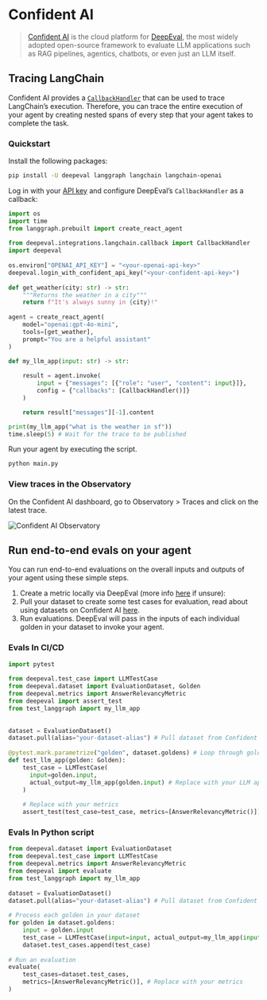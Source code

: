 # Confident AI

>[Confident AI](https://www.confident-ai.com/) is the cloud platform for [DeepEval](https://deepeval.com/), the most widely adopted open-source framework to evaluate LLM applications such as RAG pipelines, agentics, chatbots, or even just an LLM itself.


## Tracing LangChain

Confident AI provides a [`CallbackHandler`](https://documentation.confident-ai.com/docs/llm-tracing/integrations/langchain) that can be used to trace LangChain’s execution. Therefore, you can trace the entire execution of your agent by creating nested spans of every step that your agent takes to complete the task. 

### Quickstart

Install the following packages:

```bash
pip install -U deepeval langgraph langchain langchain-openai
```

Log in with your [API key](https://app.confident-ai.com/auth/signup) and configure DeepEval’s `CallbackHandler` as a callback:

```python
import os
import time
from langgraph.prebuilt import create_react_agent
 
from deepeval.integrations.langchain.callback import CallbackHandler
import deepeval
 
os.environ["OPENAI_API_KEY"] = "<your-openai-api-key>"
deepeval.login_with_confident_api_key("<your-confident-api-key>")
 
def get_weather(city: str) -> str:
    """Returns the weather in a city"""
    return f"It's always sunny in {city}!"
 
agent = create_react_agent(
    model="openai:gpt-4o-mini",  
    tools=[get_weather],  
    prompt="You are a helpful assistant"  
)
 
def my_llm_app(input: str) -> str:

    result = agent.invoke(
        input = {"messages": [{"role": "user", "content": input}]}, 
        config = {"callbacks": [CallbackHandler()]}
    )

    return result["messages"][-1].content

print(my_llm_app("what is the weather in sf"))
time.sleep(5) # Wait for the trace to be published
```

Run your agent by executing the script.

```bash
python main.py
```

### View traces in the Observatory
On the Confident AI dashboard, go to Observatory > Traces and click on the latest trace. 

![Confident AI Observatory](https://github.com/spike-spiegel-21/confident-docs/blob/mayank/img/public/img/Screenshot%202025-07-09%20at%204.38.13%E2%80%AFPM.png?raw=true)


## Run end-to-end evals on your agent
You can run end-to-end evaluations on the overall inputs and outputs of your agent using these simple steps. 

1. Create a metric locally via DeepEval (more info [here](https://documentation.confident-ai.com/docs/llm-evaluation/metrics/create-locally) if unsure):
2. Pull your dataset to create some test cases for evaluation, read about using datasets on Confident AI [here](https://documentation.confident-ai.com/docs/dataset-editor/introduction).
3. Run evaluations. DeepEval will pass in the inputs of each individual golden in your dataset to invoke your agent.


### Evals In CI/CD

```python
import pytest
 
from deepeval.test_case import LLMTestCase
from deepeval.dataset import EvaluationDataset, Golden
from deepeval.metrics import AnswerRelevancyMetric
from deepeval import assert_test
from test_langgraph import my_llm_app
 
 
dataset = EvaluationDataset()
dataset.pull(alias="your-dataset-alias") # Pull dataset from Confident AI
 
@pytest.mark.parametrize("golden", dataset.goldens) # Loop through goldens
def test_llm_app(golden: Golden):
    test_case = LLMTestCase(
      input=golden.input, 
      actual_output=my_llm_app(golden.input) # Replace with your LLM app
    )
 
    # Replace with your metrics
    assert_test(test_case=test_case, metrics=[AnswerRelevancyMetric()])
```

### Evals In Python script

```python
from deepeval.dataset import EvaluationDataset
from deepeval.test_case import LLMTestCase
from deepeval.metrics import AnswerRelevancyMetric
from deepeval import evaluate
from test_langgraph import my_llm_app
 
dataset = EvaluationDataset()
dataset.pull(alias="your-dataset-alias") # Pull dataset from Confident AI
 
# Process each golden in your dataset
for golden in dataset.goldens:
    input = golden.input
    test_case = LLMTestCase(input=input, actual_output=my_llm_app(input))
    dataset.test_cases.append(test_case)
 
# Run an evaluation
evaluate(
    test_cases=dataset.test_cases,
    metrics=[AnswerRelevancyMetric()], # Replace with your metrics
)
```
